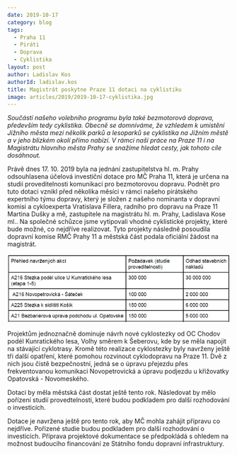 ```yaml
---
date: 2019-10-17
category: blog
tags: 
  - Praha 11 
  - Piráti 
  - Doprava 
  - Cyklistika
layout: post
author: Ladislav Kos
authorId: ladislav.kos
title: Magistrát poskytne Praze 11 dotaci na cyklistiku
image: articles/2019/2019-10-17-cyklistika.jpg
---
```


*Součástí našeho volebního programu byla také bezmotorová doprava, především tedy cyklistika. Obecně se domníváme, že vzhledem k umístění Jižního města mezi několik parků a lesoparků se cyklistika na Jižním městě a v jeho blízkém okolí přímo nabízí. V rámci naší práce na Praze 11 i na Magistrátu hlavního města Prahy se snažíme hledat cesty, jak tohoto cíle dosáhnout.*

Právě dnes 17. 10. 2019 byla na jednání zastupitelstva hl. m. Prahy odsouhlasena účelová investiční dotace pro MČ Praha 11, která je určena na studii proveditelnosti komunikací pro bezmotorovou dopravu. Podnět pro tuto dotaci vznikl před několika měsíci v rámci našeho pirátského expertního týmu dopravy, který je složen z našeho nominanta v dopravní komisi a cykloexperta Vratislava Fillera, radního pro dopravu na Praze 11 Martina Dušky a mě, zastupitele na magistrátu hl. m. Prahy, Ladislava Kose ml..  Na společné schůzce jsme vytipovali vhodné cyklistické projekty, které bude možné, co nejdříve realizovat. Tyto projekty následně posoudila dopravní komise RMČ Prahy 11 a městská část podala oficiální žádost na magistrát. 

![Přehled investic](/assets/img/articles/2019/2019-10-17-cyklistika1.jpg)
 
Projektům jednoznačně dominuje návrh nové cyklostezky od OC Chodov podél Kunratického lesa, Volhy směrem k Šeberovu, kde by se měla napojit na stávající cyklotrasy.  Kromě této realizace cyklostezky byly navrženy ještě tři další opatření, které pomohou rozvinout cyklodopravu na Praze 11. Dvě z nich jsou čistě bezpečnostní, jedná se o úpravu přejezdu přes frekventovanou komunikaci Novopetrovická a úpravu podjezdu u křižovatky Opatovská - Novomeského.


Dotaci by měla městská část dostat ještě tento rok. Následovat by mělo pořízení studií provedtelnosti, které budou podkladem pro další rozhodování o investicích.

Dotace je navržena ještě pro tento rok, aby MČ mohla zahájit přípravu co nejdříve. Pořízené studie budou podkladem pro další rozhodování o investicích. Příprava projektové dokumentace se předpokládá s ohledem na možnost budoucího financování ze Státního fondu dopravní ínfrastruktury.
